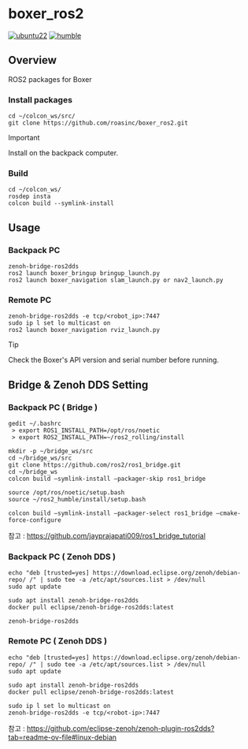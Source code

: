 # boxer_ros2
[![ubuntu22](https://img.shields.io/badge/-UBUNTU_22.04-orange?style=flat-square&logo=ubuntu&logoColor=white)](https://releases.ubuntu.com/jammy/)
[![humble](https://img.shields.io/badge/-HUMBLE-blue?style=flat-square&logo=ros)](https://docs.ros.org/en/humble/index.html)

## Overview
ROS2 packages for Boxer

### Install packages
```shell
cd ~/colcon_ws/src/
git clone https://github.com/roasinc/boxer_ros2.git
```
> [!IMPORTANT]  
> Install on the backpack computer.

### Build
```shellll --from-paths src --ignore-src -y
cd ~/colcon_ws/
rosdep insta
colcon build --symlink-install
```

## Usage
### Backpack PC
```
zenoh-bridge-ros2dds
ros2 launch boxer_bringup bringup_launch.py
ros2 launch boxer_navigation slam_launch.py or nav2_launch.py
```
### Remote PC
```
zenoh-bridge-ros2dds -e tcp/<robot_ip>:7447
sudo ip l set lo multicast on
ros2 launch boxer_navigation rviz_launch.py
```
> [!TIP]  
> Check the Boxer's API version and serial number before running.

## Bridge & Zenoh DDS Setting

### Backpack PC ( Bridge )
```
gedit ~/.bashrc
 > export ROS1_INSTALL_PATH=/opt/ros/noetic
 > export ROS2_INSTALL_PATH=~/ros2_rolling/install

mkdir -p ~/bridge_ws/src
cd ~/bridge_ws/src
git clone https://github.com/ros2/ros1_bridge.git
cd ~/bridge_ws
colcon build —symlink-install —packager-skip ros1_bridge

source /opt/ros/noetic/setup.bash
source ~/ros2_humble/install/setup.bash

colcon build —symlink-install —packager-select ros1_bridge —cmake-force-configure
```
참고 : https://github.com/jayprajapati009/ros1_bridge_tutorial

### Backpack PC ( Zenoh DDS )
```
echo "deb [trusted=yes] https://download.eclipse.org/zenoh/debian-repo/ /" | sudo tee -a /etc/apt/sources.list > /dev/null
sudo apt update

sudo apt install zenoh-bridge-ros2dds
docker pull eclipse/zenoh-bridge-ros2dds:latest

zenoh-bridge-ros2dds
```

### Remote PC ( Zenoh DDS )
```
echo "deb [trusted=yes] https://download.eclipse.org/zenoh/debian-repo/ /" | sudo tee -a /etc/apt/sources.list > /dev/null
sudo apt update

sudo apt install zenoh-bridge-ros2dds
docker pull eclipse/zenoh-bridge-ros2dds:latest

sudo ip l set lo multicast on
zenoh-bridge-ros2dds -e tcp/<robot-ip>:7447
```
참고 : https://github.com/eclipse-zenoh/zenoh-plugin-ros2dds?tab=readme-ov-file#linux-debian
